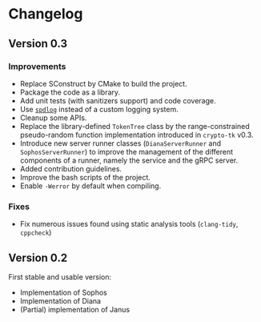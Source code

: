 # Changelog

## Version 0.3

### Improvements

-   Replace SConstruct by CMake to build the project.
-   Package the code as a library.
-   Add unit tests (with sanitizers support) and code coverage.
-   Use [`spdlog`](https://github.com/gabime/spdlog) instead of a custom logging system.
-   Cleanup some APIs.
-   Replace the library-defined `TokenTree` class by the range-constrained pseudo-random function implementation introduced in `crypto-tk` v0.3.
-   Introduce new server runner classes (`DianaServerRunner` and `SophosServerRunner`) to improve the management of the different components of a runner, namely the service and the gRPC server.
-   Added contribution guidelines.
-   Improve the bash scripts of the project.
-   Enable `-Werror` by default when compiling.


### Fixes

-   Fix numerous issues found using static analysis tools (`clang-tidy`, `cppcheck`)

## Version 0.2

First stable and usable version:

-   Implementation of Sophos
-   Implementation of Diana
-   (Partial) implementation of Janus
